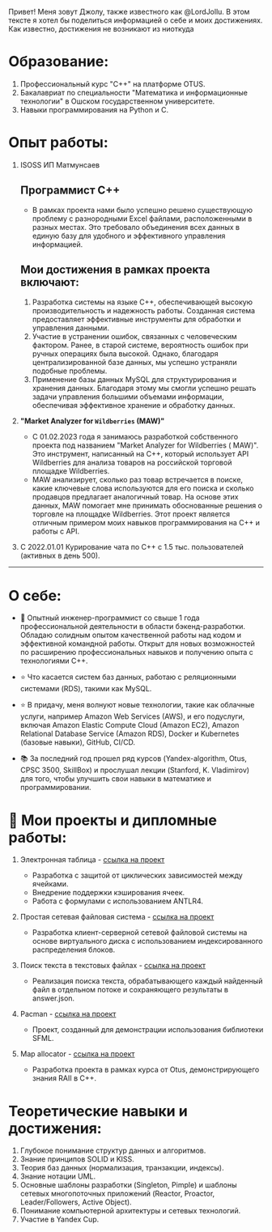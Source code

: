 Привет! Меня зовут Джолу, также известного как @LordJollu. В этом тексте я хотел бы поделиться информацией о себе и моих
достижениях. Как известно, достижения не возникают из ниоткуда

# Образование:

1. Профессиональный курс "C++" на платформе OTUS.
2. Бакалавриат по специальности "Математика и информационные технологии" в Ошском государственном университете.
3. Навыки программирования на Python и C.

# Опыт работы:

1. ISOSS ИП Матмунсаев
   ## Программист С++
    - В рамках проекта нами было успешно решено существующую проблему с разнородными Excel файлами, расположенными в
      разных
      местах. Это требовало объединения всех данных в единую базу для удобного и эффективного управления информацией.
   ## Мои достижения в рамках проекта включают:

    1. Разработка системы на языке C++, обеспечивающей высокую производительность и надежность работы. Созданная система
       предоставляет эффективные инструменты для обработки и управления данными.
    2. Участие в устранении ошибок, связанных с человеческим фактором. Ранее, в старой системе, вероятность ошибок при
       ручных операциях была высокой. Однако, благодаря централизированной базе данных, мы успешно устраняли подобные
       проблемы.
    3. Применение базы данных MySQL для структурирования и хранения данных. Благодаря этому мы смогли успешно решать
       задачи
       управления большими объемами информации, обеспечивая эффективное хранение и обработку данных.

2. **"Market Analyzer for `Wildberries` (MAW)"**

    - С 01.02.2023 года я занимаюсь разработкой собственного проекта под названием "Market Analyzer for Wildberries (
      MAW)".
      Это инструмент, написанный на C++, который использует API Wildberries для анализа товаров на российской торговой
      площадке Wildberries.
    - MAW анализирует, сколько раз товар встречается в поиске, какие ключевые слова используются для его поиска и
      сколько
      продавцов предлагает аналогичный товар. На основе этих данных, MAW помогает мне принимать обоснованные решения о
      торговле на площадке Wildberries. Этот проект является отличным примером моих навыков программирования на C++ и
      работы
      с API.

3. C 2022.01.01 Курирование чата по C++ с 1.5 тыс. пользователей (активных в день 500).

---------------------------------

# О себе:

- 💪 Опытный инженер-программист со свыше 1 года профессиональной деятельности в области бэкенд-разработки. Обладаю
  солидным опытом качественной работы над кодом и эффективной командной работы. Открыт для новых возможностей по
  расширению профессиональных навыков и получению опыта с технологиями C++.

- ⭐️ Что касается систем баз данных, работаю с реляционными системами (RDS), такими как MySQL.

- ⭐️ В придачу, меня волнуют новые технологии, такие как облачные услуги, например Amazon Web Services (AWS), и его
  подуслуги, включая Amazon Elastic Compute Cloud (Amazon EC2), Amazon Relational Database Service (Amazon RDS), Docker
  и
  Kubernetes (базовые навыки), GitHub, CI/CD.

- 📚 За последний год прошел ряд курсов (Yandex-algorithm, Otus, CPSC 3500, SkillBox) и прослушал лекции (Stanford, K.
  Vladimirov) для того, чтобы улучшить свои навыки в математике и программировании.

# 🔧 Мои проекты и дипломные работы:

1. Электронная таблица - [ссылка на проект](^https://github.com/Jollu8/spread-sheet^)
    - Разработка с защитой от циклических зависимостей между ячейками.
    - Внедрение поддержки кэширования ячеек.
    - Работа с формулами с использованием ANTLR4.

2. Простая сетевая файловая система - [ссылка на проект](^https://github.com/Jollu8/simple-network-file-system^)
    - Разработка клиент-серверной сетевой файловой системы на основе виртуального диска с использованием
      индексированного распределения блоков.

3. Поиск текста в текстовых файлах - [ссылка на проект](^https://github.com/Jollu8/search_engine^)
    - Реализация поиска текста, обрабатывающего каждый найденный файл в отдельном потоке и сохраняющего результаты в
      answer.json.

4. Pacman - [ссылка на проект](^https://github.com/Jollu8/pacman^)
    - Проект, созданный для демонстрации использования библиотеки SFML.

5. Map allocator - [ссылка на проект](^https://github.com/Jollu8/mapallocatorv2^)
    - Разработка проекта в рамках курса от Otus, демонстрирующего знания RAII в C++.

# Теоретические навыки и достижения:

1. Глубокое понимание структур данных и алгоритмов.
2. Знание принципов SOLID и KISS.
3. Теория баз данных (нормализация, транзакции, индексы).
4. Знание нотации UML.
5. Основные шаблоны разработки (Singleton, Pimple) и шаблоны сетевых многопоточных приложений (Reactor, Proactor,
   Leader/Followers, Active Object).
6. Понимание компьютерной архитектуры и сетевых технологий.
7. Участие в Yandex Cup.

   